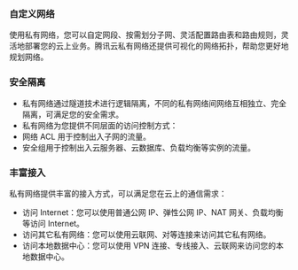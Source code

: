 ### 自定义网络
使用私有网络，您可以自定网段、按需划分子网、灵活配置路由表和路由规则，灵活地部署您的云上业务。腾讯云私有网络还提供可视化的网络拓扑，帮助您更好地规划网络。
### 安全隔离
- 私有网络通过隧道技术进行逻辑隔离，不同的私有网络间网络互相独立、完全隔离，可满足您的安全需求。
- 私有网络为您提供不同层面的访问控制方式：
 - 网络 ACL 用于控制出入子网的流量。
 - 安全组用于控制出入云服务器、云数据库、负载均衡等实例的流量。
 
### 丰富接入
私有网络提供丰富的接入方式，可以满足您在云上的通信需求：
- 访问 Internet：您可以使用普通公网 IP、弹性公网 IP、NAT 网关、负载均衡等访问 Internet。
- 访问其它私有网络：您可以使用云联网、对等连接来访问其它私有网络。
- 访问本地数据中心：您可以使用 VPN 连接、专线接入、云联网来访问您的本地数据中心。
